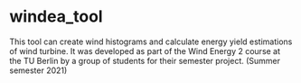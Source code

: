# windea_tool
This tool can create wind histograms and calculate energy yield estimations of wind turbine. It was developed as part of the Wind Energy 2 course at the TU Berlin by a group of students for their semester project. (Summer semester 2021)
